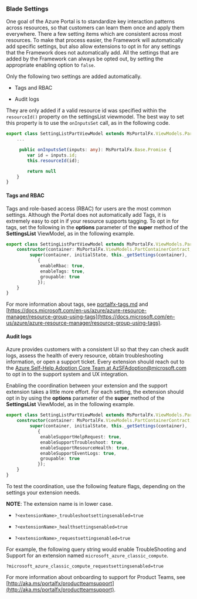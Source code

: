 
<a name="blade-settings"></a>
### Blade Settings

One goal of the Azure Portal is to standardize key interaction patterns across resources, so that customers can learn them once and apply them everywhere. There a few setting items which are consistent across most resources. To make that process easier, the Framework will automatically add specific settings, but also allow extensions to opt in for any settings that the Framework does not automatically add. All the settings that are added by the Framework can always be opted out, by setting the appropriate enabling option to `false`. 

Only the following two settings are added automatically.

* Tags and RBAC

* Audit logs

 They are only added if a valid resource id was specified within the `resourceId()` property on the settingsList viewmodel. The best way to set this property is to use the `onInputsSet` call, as in the following code.

```ts
export class SettingListPartViewModel extends MsPortalFx.ViewModels.Parts.SettingList.ViewModelV2 {
    ...

     public onInputsSet(inputs: any): MsPortalFx.Base.Promise {
        var id = inputs.id;
        this.resourceId(id);

        return null
    }
}
```

<a name="blade-settings-tags-and-rbac"></a>
#### Tags and RBAC

Tags and role-based access (RBAC) for users are the most common settings. Although the Portal does not automatically add Tags, it is extremely easy to opt in if your resource supports tagging. To opt in for tags, set the following in the **options** parameter of the **super** method of the **SettingsList** ViewModel, as in the following example.

```ts
export class SettingListPartViewModel extends MsPortalFx.ViewModels.Parts.SettingList.ViewModelV2 {
    constructor(container: MsPortalFx.ViewModels.PartContainerContract, initialState: any, dataContext: BladesArea.DataContext) {
         super(container, initialState, this._getSettings(container),
            {
             enableRbac: true,
             enableTags: true,
             groupable: true
            });
    }
}
```

For more information about tags, see [portalfx-tags.md](portalfx-tags.md) and [https://docs.microsoft.com/en-us/azure/azure-resource-manager/resource-group-using-tags](https://docs.microsoft.com/en-us/azure/azure-resource-manager/resource-group-using-tags).

<a name="blade-settings-audit-logs"></a>
#### Audit logs

<!-- TODO:  Determine whether this mailto address is accurate. -->

Azure provides customers with a consistent UI so that they can check audit logs, assess the health of every resource, obtain troubleshooting information, or open a support ticket. Every extension should reach out to the <a href="mailto:AzSFAdoption@microsoft.com?subject=Onboarding with the Support team&body=Hello, I have a new extension that needs to opt in to to the features that Troubleshooting and Support provides.">Azure Self-Help Adoption Core  Team at AzSFAdoption@microsoft.com</a> to opt in to the support system and UX integration.

Enabling the coordination between your extension and the support extension takes a little more effort. For each setting, the extension should opt in by using the **options** parameter of the **super** method of the **SettingsList** ViewModel, as in the following example.

```ts
export class SettingListPartViewModel extends MsPortalFx.ViewModels.Parts.SettingList.ViewModelV2 {
    constructor(container: MsPortalFx.ViewModels.PartContainerContract, initialState: any, dataContext: BladesArea.DataContext) {
         super(container, initialState, this._getSettings(container),
            {
             enableSupportHelpRequest: true,
             enableSupportTroubleshoot: true,
             enableSupportResourceHealth: true,
             enableSupportEventLogs: true,
             groupable: true
            });
    }
}
```

To test the coordination, use the following feature flags, depending on the  settings your extension needs. 

**NOTE**: The extension name is in lower case.

* `?<extensionName>_troubleshootsettingsenabled=true`

* `?<extensionName>_healthsettingsenabled=true`

* `?<extensionName>_requestsettingsenabled=true`

For example, the following query string would enable TroubleShooting and Support for an extension named `microsoft_azure_classic_compute`.

`?microsoft_azure_classic_compute_requestsettingsenabled=true`

For more information about onboarding to support for Product Teams, see [http://aka.ms/portalfx/productteamsupport](http://aka.ms/portalfx/productteamsupport).
